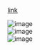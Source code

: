 [link](https://leetcode.com/problems/remove-covered-intervals/)  

![image](https://github.com/ai-kmu/etc/assets/100561089/2b7c7d74-c6a7-4ac8-bc32-24236c846519)  
![image](https://github.com/ai-kmu/etc/assets/100561089/ab3ee794-ff06-43d5-961d-e4f00e920649)  
![image](https://github.com/ai-kmu/etc/assets/100561089/0008a3a9-d230-46de-b691-9f20fefa0aa5)

